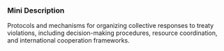 ### Mini Description

Protocols and mechanisms for organizing collective responses to treaty violations, including decision-making procedures, resource coordination, and international cooperation frameworks.
